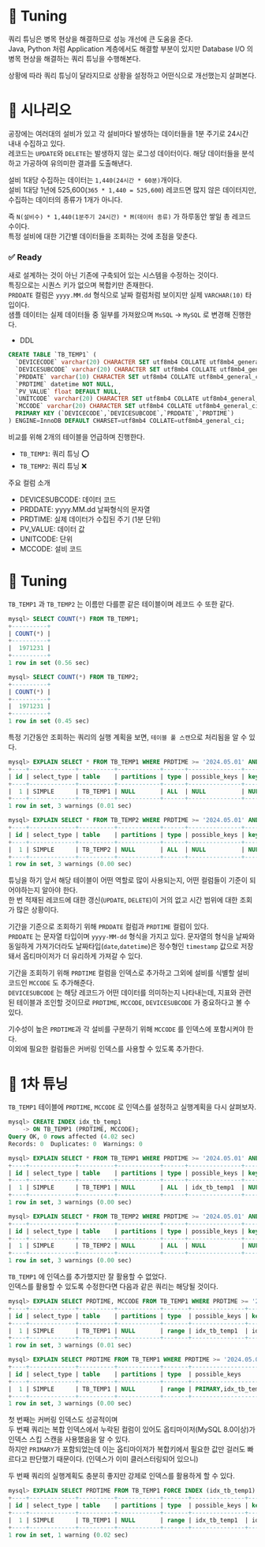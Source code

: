 # 🎯 Tuning

쿼리 튜닝은 병목 현상을 해결하므로 성능 개선에 큰 도움을 준다.  
Java, Python 처럼 Application 계층에서도 해결할 부분이 있지만 Database I/O 의 병목 현상을 해결하는 쿼리 튜닝을 수행해본다.  

상황에 따라 쿼리 튜닝이 달라지므로 상황을 설정하고 어떤식으로 개선했는지 살펴본다.  

# 🎯 시나리오

공장에는 여러대의 설비가 있고 각 설비마다 발생하는 데이터들을 1분 주기로 24시간 내내 수집하고 있다.  
레코드는 `UPDATE`와 `DELETE`는 발생하지 않는 로그성 데이터이다. 해당 데이터들을 분석하고 가공하여 유의미한 결과를 도출해낸다.  

설비 1대당 수집하는 데이터는 `1,440(24시간 * 60분)`개이다.  
설비 1대당 1년에 525,600(`365 * 1,440 = 525,600`) 레코드면 많지 않은 데이터지만, 수집하는 데이터의 종류가 1개가 아니다.  

즉 `N(설비수) * 1,440(1분주기 24시간) * M(데이터 종류)` 가 하루동안 쌓일 총 레코드 수이다.  
특정 설비에 대한 기간별 데이터들을 조회하는 것에 초점을 맞춘다.  

### ✅ Ready

새로 설계하는 것이 아닌 기존에 구축되어 있는 시스템을 수정하는 것이다.  
특징으로는 시퀀스 키가 없으며 복합키만 존재한다.  
`PRDDATE` 컬럼은 `yyyy.MM.dd` 형식으로 날짜 컬럼처럼 보이지만 실제 `VARCHAR(10)` 타입이다.  
샘플 데이터는 실제 데이터들 중 일부를 가져왔으며 `MsSQL` -> `MySQL` 로 변경해 진행한다.  

- DDL

```sql
CREATE TABLE `TB_TEMP1` (
  `DEVICECODE` varchar(20) CHARACTER SET utf8mb4 COLLATE utf8mb4_general_ci NOT NULL,
  `DEVICESUBCODE` varchar(20) CHARACTER SET utf8mb4 COLLATE utf8mb4_general_ci NOT NULL,
  `PRDDATE` varchar(10) CHARACTER SET utf8mb4 COLLATE utf8mb4_general_ci NOT NULL,
  `PRDTIME` datetime NOT NULL,
  `PV_VALUE` float DEFAULT NULL,
  `UNITCODE` varchar(20) CHARACTER SET utf8mb4 COLLATE utf8mb4_general_ci DEFAULT NULL,
  `MCCODE` varchar(20) CHARACTER SET utf8mb4 COLLATE utf8mb4_general_ci DEFAULT NULL,
  PRIMARY KEY (`DEVICECODE`,`DEVICESUBCODE`,`PRDDATE`,`PRDTIME`)
) ENGINE=InnoDB DEFAULT CHARSET=utf8mb4 COLLATE=utf8mb4_general_ci;
```

비교를 위해 2개의 테이블을 언급하며 진행한다.  

- `TB_TEMP1`: 쿼리 튜닝 ⭕️ 
- `TB_TEMP2`: 쿼리 튜닝 ❌

주요 컬럼 소개

- DEVICESUBCODE: 데이터 코드
- PRDDATE: yyyy.MM.dd 날짜형식의 문자열
- PRDTIME: 실제 데이터가 수집된 주기 (1분 단위)
- PV_VALUE: 데이터 값
- UNITCODE: 단위
- MCCODE: 설비 코드

# 🎯 Tuning

`TB_TEMP1` 과 `TB_TEMP2` 는 이름만 다를뿐 같은 테이블이며 레코드 수 또한 같다.  

```sql
mysql> SELECT COUNT(*) FROM TB_TEMP1;
+----------+
| COUNT(*) |
+----------+
|  1971231 |
+----------+
1 row in set (0.56 sec)

mysql> SELECT COUNT(*) FROM TB_TEMP2;
+----------+
| COUNT(*) |
+----------+
|  1971231 |
+----------+
1 row in set (0.45 sec)
```

특정 기간동안 조회하는 쿼리의 실행 계획을 보면, `테이블 풀 스캔`으로 처리됨을 알 수 있다.  

```sql
mysql> EXPLAIN SELECT * FROM TB_TEMP1 WHERE PRDTIME >= '2024.05.01' AND PRDTIME < '2024.06.01';
+----+-------------+----------+------------+------+---------------+------+---------+------+---------+----------+-------------+
| id | select_type | table    | partitions | type | possible_keys | key  | key_len | ref  | rows    | filtered | Extra       |
+----+-------------+----------+------------+------+---------------+------+---------+------+---------+----------+-------------+
|  1 | SIMPLE      | TB_TEMP1 | NULL       | ALL  | NULL          | NULL | NULL    | NULL | 1949291 |    11.11 | Using where |
+----+-------------+----------+------------+------+---------------+------+---------+------+---------+----------+-------------+
1 row in set, 3 warnings (0.01 sec)

mysql> EXPLAIN SELECT * FROM TB_TEMP2 WHERE PRDTIME >= '2024.05.01' AND PRDTIME < '2024.06.01';
+----+-------------+----------+------------+------+---------------+------+---------+------+---------+----------+-------------+
| id | select_type | table    | partitions | type | possible_keys | key  | key_len | ref  | rows    | filtered | Extra       |
+----+-------------+----------+------------+------+---------------+------+---------+------+---------+----------+-------------+
|  1 | SIMPLE      | TB_TEMP2 | NULL       | ALL  | NULL          | NULL | NULL    | NULL | 1901865 |    11.11 | Using where |
+----+-------------+----------+------------+------+---------------+------+---------+------+---------+----------+-------------+
1 row in set, 3 warnings (0.00 sec)
```

튜닝을 하기 앞서 해당 테이블이 어떤 역할로 많이 사용되는지, 어떤 컬럼들이 기준이 되어야하는지 알아야 한다.  
한 번 적재된 레코드에 대한 갱신(`UPDATE`, `DELETE`)이 거의 없고 시간 범위에 대한 조회가 많은 상황이다.  
 
기간을 기준으로 조회하기 위해 `PRDDATE` 컬럼과 `PRDTIME` 컬럼이 있다.  
`PRDDATE` 는 문자열 타입이며 `yyyy-MM-dd` 형식을 가지고 있다. 문자열의 형식을 날짜와 동일하게 가져가더라도 날짜타입(`date`,`datetime`)은 정수형인 `timestamp` 값으로 저장돼서 옵티마이저가 더 유리하게 가져갈 수 있다.  

기간을 조회하기 위해 `PRDTIME` 컬럼을 인덱스로 추가하고 그외에 설비를 식별할 설비 코드인 `MCCODE` 도 추가해준다.  
`DEVICESUBCODE` 는 해당 레코드가 어떤 데이터를 의미하는지 나타내는데, 지표와 관련된 테이블과 조인할 것이므로 `PRDTIME`, `MCCODE`, `DEVICESUBCODE` 가 중요하다고 볼 수 있다.  

기수성이 높은 `PRDTIME`과 각 설비를 구분하기 위해 `MCCODE` 를 인덱스에 포함시켜야 한다.  
이외에 필요한 컬럼들은 커버링 인덱스를 사용할 수 있도록 추가한다.  

# 🎯 1차 튜닝 

`TB_TEMP1` 테이블에 `PRDTIME`, `MCCODE` 로 인덱스를 설정하고 실행계획을 다시 살펴보자.  

```sql
mysql> CREATE INDEX idx_tb_temp1
    -> ON TB_TEMP1 (PRDTIME, MCCODE);
Query OK, 0 rows affected (4.02 sec)
Records: 0  Duplicates: 0  Warnings: 0
```

```sql
mysql> EXPLAIN SELECT * FROM TB_TEMP1 WHERE PRDTIME >= '2024.05.01' AND PRDTIME < '2024.06.01';
+----+-------------+----------+------------+------+---------------+------+---------+------+---------+----------+-------------+
| id | select_type | table    | partitions | type | possible_keys | key  | key_len | ref  | rows    | filtered | Extra       |
+----+-------------+----------+------------+------+---------------+------+---------+------+---------+----------+-------------+
|  1 | SIMPLE      | TB_TEMP1 | NULL       | ALL  | idx_tb_temp1  | NULL | NULL    | NULL | 1949291 |    50.00 | Using where |
+----+-------------+----------+------------+------+---------------+------+---------+------+---------+----------+-------------+
1 row in set, 3 warnings (0.00 sec)

mysql> EXPLAIN SELECT * FROM TB_TEMP2 WHERE PRDTIME >= '2024.05.01' AND PRDTIME < '2024.06.01';
+----+-------------+----------+------------+------+---------------+------+---------+------+---------+----------+-------------+
| id | select_type | table    | partitions | type | possible_keys | key  | key_len | ref  | rows    | filtered | Extra       |
+----+-------------+----------+------------+------+---------------+------+---------+------+---------+----------+-------------+
|  1 | SIMPLE      | TB_TEMP2 | NULL       | ALL  | NULL          | NULL | NULL    | NULL | 1901865 |    11.11 | Using where |
+----+-------------+----------+------------+------+---------------+------+---------+------+---------+----------+-------------+
1 row in set, 3 warnings (0.00 sec)
```

`TB_TEMP1` 에 인덱스를 추가했지만 잘 활용할 수 없었다.  
인덱스를 활용할 수 있도록 수정한다면 다음과 같은 쿼리는 해당될 것이다.  

```sql
mysql> EXPLAIN SELECT PRDTIME, MCCODE FROM TB_TEMP1 WHERE PRDTIME >= '2024.05.01' AND PRDTIME < '2024.06.01';
+----+-------------+----------+------------+-------+---------------+--------------+---------+------+--------+----------+--------------------------+
| id | select_type | table    | partitions | type  | possible_keys | key          | key_len | ref  | rows   | filtered | Extra                    |
+----+-------------+----------+------------+-------+---------------+--------------+---------+------+--------+----------+--------------------------+
|  1 | SIMPLE      | TB_TEMP1 | NULL       | range | idx_tb_temp1  | idx_tb_temp1 | 5       | NULL | 974645 |   100.00 | Using where; Using index |
+----+-------------+----------+------------+-------+---------------+--------------+---------+------+--------+----------+--------------------------+
1 row in set, 3 warnings (0.01 sec)

mysql> EXPLAIN SELECT PRDTIME FROM TB_TEMP1 WHERE PRDTIME >= '2024.05.01' AND PRDTIME < '2024.06.01';
+----+-------------+----------+------------+-------+----------------------+---------+---------+------+--------+----------+----------------------------------------+
| id | select_type | table    | partitions | type  | possible_keys        | key     | key_len | ref  | rows   | filtered | Extra                                  |
+----+-------------+----------+------------+-------+----------------------+---------+---------+------+--------+----------+----------------------------------------+
|  1 | SIMPLE      | TB_TEMP1 | NULL       | range | PRIMARY,idx_tb_temp1 | PRIMARY | 211     | NULL | 216544 |   100.00 | Using where; Using index for skip scan |
+----+-------------+----------+------------+-------+----------------------+---------+---------+------+--------+----------+----------------------------------------+
1 row in set, 3 warnings (0.00 sec)
```

첫 번째는 커버링 인덱스도 성공적이며  
두 번째 쿼리는 복합 인덱스에서 누락된 컬럼이 있어도 옵티마이저(MySQL 8.0이상)가 인덱스 스킵 스캔을 사용했음을 알 수 있다.  
하지만 `PRIMARY`가 포함되었는데 이는 옵티마이저가 복합키에서 필요한 값만 걸러도 빠르다고 판단했기 때문이다. (인덱스가 이미 클러스터링되어 있으니)  

두 번째 쿼리의 실행계획도 충분히 좋지만 강제로 인덱스를 활용하게 할 수 있다.  

```sql
mysql> EXPLAIN SELECT PRDTIME FROM TB_TEMP1 FORCE INDEX (idx_tb_temp1) WHERE PRDTIME >= '2024-05-01' AND PRDTIME < '2024-06-01';
+----+-------------+----------+------------+-------+---------------+--------------+---------+------+------+----------+--------------------------+
| id | select_type | table    | partitions | type  | possible_keys | key          | key_len | ref  | rows | filtered | Extra                    |
+----+-------------+----------+------------+-------+---------------+--------------+---------+------+------+----------+--------------------------+
|  1 | SIMPLE      | TB_TEMP1 | NULL       | range | idx_tb_temp1  | idx_tb_temp1 | 5       | NULL |    1 |   100.00 | Using where; Using index |
+----+-------------+----------+------------+-------+---------------+--------------+---------+------+------+----------+--------------------------+
1 row in set, 1 warning (0.02 sec)
```
